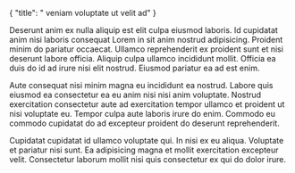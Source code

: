 {
  "title": " veniam voluptate ut velit ad"
}

Deserunt anim ex nulla aliquip est elit culpa eiusmod laboris. Id cupidatat anim nisi laboris consequat Lorem in sit anim nostrud adipisicing. Proident minim do pariatur occaecat. Ullamco reprehenderit ex proident sunt et nisi deserunt labore officia. Aliquip culpa ullamco incididunt mollit. Officia ea duis do id ad irure nisi elit nostrud. Eiusmod pariatur ea ad est enim.

Aute consequat nisi minim magna eu incididunt ea nostrud. Labore quis eiusmod ea consectetur ea eu anim nisi nisi anim voluptate. Nostrud exercitation consectetur aute ad exercitation tempor ullamco et proident ut nisi voluptate eu. Tempor culpa aute laboris irure do enim. Commodo eu commodo cupidatat do ad excepteur proident do deserunt reprehenderit.

Cupidatat cupidatat id ullamco voluptate qui. In nisi ex eu aliqua. Voluptate et pariatur nisi sunt. Ea adipisicing magna et mollit exercitation excepteur velit. Consectetur laborum mollit nisi quis consectetur ex qui do dolor irure.